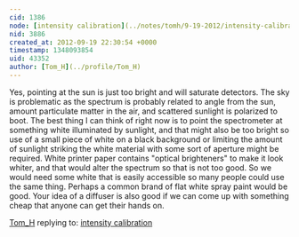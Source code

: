 ```yaml
---
cid: 1386
node: [intensity calibration](../notes/tomh/9-19-2012/intensity-calibration)
nid: 3886
created_at: 2012-09-19 22:30:54 +0000
timestamp: 1348093854
uid: 43352
author: [Tom_H](../profile/Tom_H)
---
```


Yes, pointing at the sun is just too bright and will saturate detectors. The sky is problematic as the spectrum is probably related to angle from the sun, amount particulate matter in the air, and scattered sunlight is polarized to boot.  The best thing I can think of right now is to point the spectrometer at something white illuminated by sunlight, and that might also be too bright so use of a small piece of white on a black background or limiting the amount of sunlight striking the white material with some sort of aperture might be required.
White  printer paper contains "optical brighteners" to make it look whiter, and that would alter the spectrum so that is not too good.  So we would need some white that is easily accessible so many people could use the same thing.  Perhaps a common brand of flat white spray paint would be good.  Your idea of a diffuser is also good if we can come up with something cheap that anyone can get their hands on.

[Tom_H](../profile/Tom_H) replying to: [intensity calibration](../notes/tomh/9-19-2012/intensity-calibration)

